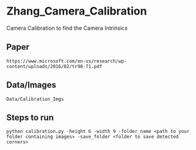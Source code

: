 # Zhang_Camera_Calibration
Camera Calibration to find the Camera Intrinsics

## Paper
```
https://www.microsoft.com/en-us/research/wp-content/uploads/2016/02/tr98-71.pdf
```

## Data/Images
```
Data/Calibration_Imgs
```

## Steps to run
```
python calibration.py -height 6 -width 9 -folder_name <path to your folder containing images> -save_folder <folder to save detected corners>
```